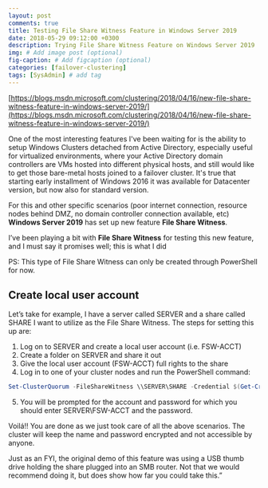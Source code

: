 ```yaml
---
layout: post
comments: true
title: Testing File Share Witness Feature in Windows Server 2019
date: 2018-05-29 09:12:00 +0300
description: Trying File Share Witness Feature on Windows Server 2019
img: # Add image post (optional)
fig-caption: # Add figcaption (optional)
categories: [failover-clustering]
tags: [SysAdmin] # add tag
---
```

[https://blogs.msdn.microsoft.com/clustering/2018/04/16/new-file-share-witness-feature-in-windows-server-2019/](https://blogs.msdn.microsoft.com/clustering/2018/04/16/new-file-share-witness-feature-in-windows-server-2019/)


One of the most interesting features I've been waiting for is the ability to setup Windows Clusters detached from Active Directory, especially useful for virtualized environments, where your Active Directory domain controllers are VMs hosted into different physical hosts, and still would like to get those bare-metal hosts joined to a failover cluster. It's true that starting early installment of Windows 2016 it was available for Datacenter version, but now also for standard version.

For this and other specific scenarios (poor internet connection, resource nodes behind DMZ, no domain controller connection available, etc) **Windows Server 2019** has set up new feature **File Share Witness**.

I’ve been playing a bit with **File Share Witness** for testing this new feature, and I must say it promises well; this is what I did

PS: This type of File Share Witness can only be created through PowerShell for now.


## Create local user account
Let’s take for example, I have a server called SERVER and a share called SHARE I want to utilize as the File Share Witness. The steps for setting this up are:
1. Log on to SERVER and create a local user account (i.e. FSW-ACCT)
2. Create a folder on SERVER and share it out
3. Give the local user account (FSW-ACCT) full rights to the share
4. Log in to one of your cluster nodes and run the PowerShell command:

```powershell
Set-ClusterQuorum -FileShareWitness \\SERVER\SHARE -Credential $(Get-Credential)
```
5. You will be prompted for the account and password for which you should enter SERVER\FSW-ACCT and the password.

Voilá!! You are done as we just took care of all the above scenarios. The cluster will keep the name and password encrypted and not accessible by anyone.

Just as an FYI, the original demo of this feature was using a USB thumb drive holding the share plugged into an SMB router. Not that we would recommend doing it, but does show how far you could take this.”

